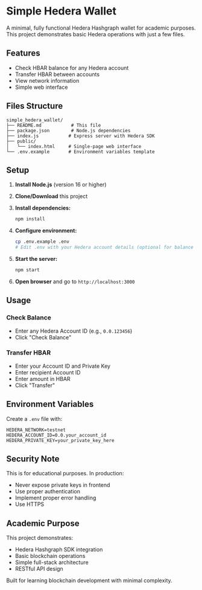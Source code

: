# Simple Hedera Wallet

A minimal, fully functional Hedera Hashgraph wallet for academic purposes. This project demonstrates basic Hedera operations with just a few files.

## Features

- Check HBAR balance for any Hedera account
- Transfer HBAR between accounts
- View network information
- Simple web interface

## Files Structure

```
simple_hedera_wallet/
├── README.md           # This file
├── package.json        # Node.js dependencies
├── index.js           # Express server with Hedera SDK
├── public/
│   └── index.html     # Single-page web interface
└── .env.example       # Environment variables template
```

## Setup

1. **Install Node.js** (version 16 or higher)

2. **Clone/Download** this project

3. **Install dependencies:**
   ```bash
   npm install
   ```

4. **Configure environment:**
   ```bash
   cp .env.example .env
   # Edit .env with your Hedera account details (optional for balance checking)
   ```

5. **Start the server:**
   ```bash
   npm start
   ```

6. **Open browser** and go to `http://localhost:3000`

## Usage

### Check Balance
- Enter any Hedera Account ID (e.g., `0.0.123456`)
- Click "Check Balance"

### Transfer HBAR
- Enter your Account ID and Private Key
- Enter recipient Account ID
- Enter amount in HBAR
- Click "Transfer"

## Environment Variables

Create a `.env` file with:

```
HEDERA_NETWORK=testnet
HEDERA_ACCOUNT_ID=0.0.your_account_id
HEDERA_PRIVATE_KEY=your_private_key_here
```

## Security Note

This is for educational purposes. In production:
- Never expose private keys in frontend
- Use proper authentication
- Implement proper error handling
- Use HTTPS

## Academic Purpose

This project demonstrates:
- Hedera Hashgraph SDK integration
- Basic blockchain operations
- Simple full-stack architecture
- RESTful API design

Built for learning blockchain development with minimal complexity.


